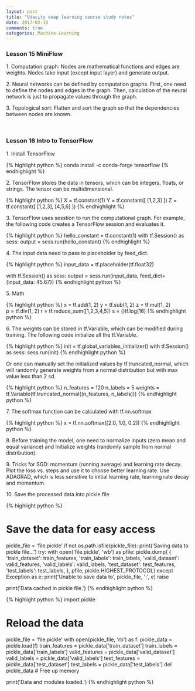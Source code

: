 ```yaml
---
layout: post
title: "Udacity deep learning course study notes"
date: 2017-02-10
comments: true
categories: Machine-Learning
---
```






### Lesson 15 MiniFlow

1\. Computation graph: Nodes are mathematical functions and edges are weights. Nodes take input (except input layer) and generate output.

2\. Neural networks can be defined by computation graphs. First, one need to define the nodes and edges in the graph. Then, calculation of the neural network is just to propagate values through the graph.

3\. Topological sort: Flatten and sort the graph so that the dependencies between nodes are known. 

<br />

### Lesson 16 Intro to TensorFlow

1\. Install TensorFlow

{% highlight python %}
conda install -c conda-forge tensorflow
{% endhighlight %}

2\. TensorFlow stores the data in tensors, which can be integers, floats, or strings. The tensor can be multidimensional. 


{% highlight python %}
X = tf.constant(1) 
Y = tf.constant([ [1,2,3] ]) 
Z = tf.constant([ [1,2,3], [4,5,6] ])
{% endhighlight %}

3\. TensorFlow uses sesstion to run the computational graph. For example, the following code creates a TensorFlow session and evaluates it.

{% highlight python %}
hello_constant = tf.constant(1) 
with tf.Session() as sess:
    output = sess.run(hello_constant)
{% endhighlight %}

4\. The input data need to pass to placeholder by feed_dict.

{% highlight python %}
input_data = tf.placeholder(tf.float32)

with tf.Session() as sess:
    output = sess.run(input_data, feed_dict={input_data: 45.67})
{% endhighlight python %}

5\. Math

{% highlight python %}
x = tf.add(1, 2)
y = tf.sub(1, 2) 
z = tf.mul(1, 2)  
p = tf.div(1, 2)
r = tf.reduce_sum([1,2,3,4,5])
s = ()tf.log(16)
{% endhighlight python %}

6\. The weights can be stored in tf.Variable, which can be modified during training. The following code initialize all the tf.Variable.


{% highlight python %}
init = tf.global_variables_initializer()
with tf.Session() as sess:
    sess.run(init)
{% endhighlight python %}

Or one can manually set the initialized values by tf.truncated_normal, which will randomly generate weights from a normal distribution but with max value less than 2 sd.

{% highlight python %}
n_features = 120
n_labels = 5
weights = tf.Variable(tf.truncated_normal((n_features, n_labels)))
{% endhighlight python %}

7\. The softmax function can be calculated with tf.nn.softmax


{% highlight python %}
x = tf.nn.softmax([2.0, 1.0, 0.2])
{% endhighlight python %}

8\. Before training the model, one need to normalize inputs (zero mean and equal variance) and Initialize weights (randomly sample from normal distribution).  

9\. Tricks for SGD: momentum (running average) and learning rate decay. Plot the loss vs. steps and use it to choose better learning rate. Use ADAGRAD, which is less sensitive to initial learning rate, learning rate decay and momentum.

10\. Save the processed data into pickle file

{% highlight python %}
# Save the data for easy access
pickle_file = 'file.pickle'
if not os.path.isfile(pickle_file):
    print('Saving data to pickle file...')
    try:
        with open('file.pickle', 'wb') as pfile:
            pickle.dump(
                {
                    'train_dataset': train_features,
                    'train_labels': train_labels,
                    'valid_dataset': valid_features,
                    'valid_labels': valid_labels,
                    'test_dataset': test_features,
                    'test_labels': test_labels,
                },
                pfile, pickle.HIGHEST_PROTOCOL)
    except Exception as e:
        print('Unable to save data to', pickle_file, ':', e)
        raise

print('Data cached in pickle file.')
{% endhighlight python %}




{% highlight python %}
import pickle

# Reload the data
pickle_file = 'file.pickle'
with open(pickle_file, 'rb') as f:
  pickle_data = pickle.load(f)
  train_features = pickle_data['train_dataset']
  train_labels = pickle_data['train_labels']
  valid_features = pickle_data['valid_dataset']
  valid_labels = pickle_data['valid_labels']
  test_features = pickle_data['test_dataset']
  test_labels = pickle_data['test_labels']
  del pickle_data  # Free up memory

print('Data and modules loaded.')
{% endhighlight python %}

<br />